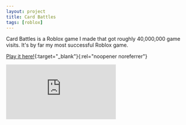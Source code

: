 ```yaml
---
layout: project
title: Card Battles
tags: [roblox]
---
```


<p>Card Battles is a Roblox game I made that got roughly 40,000,000 game visits. It's by far my most successful Roblox game.</p>

[Play it here!](https://www.roblox.com/games/12512492069/Card-Battles){:target="_blank"}{:rel="noopener noreferrer"}

<div class="responsive-video">
    <iframe src="https://www.youtube.com/embed/3Kb7zas-dFs?si=TSKAJqBB0VUiCnlY" title="YouTube video player" frameborder="0" allow="accelerometer; autoplay; clipboard-write; encrypted-media; gyroscope; picture-in-picture; web-share" allowfullscreen></iframe>
</div>